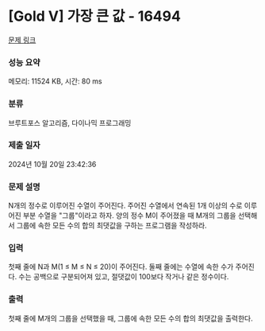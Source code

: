 # [Gold V] 가장 큰 값 - 16494 

[문제 링크](https://www.acmicpc.net/problem/16494) 

### 성능 요약

메모리: 11524 KB, 시간: 80 ms

### 분류

브루트포스 알고리즘, 다이나믹 프로그래밍

### 제출 일자

2024년 10월 20일 23:42:36

### 문제 설명

<p>N개의 정수로 이루어진 수열이 주어진다. 주어진 수열에서 연속된 1개 이상의 수로 이루어진 부분 수열을 "그룹"이라고 하자. 양의 정수 M이 주어졌을 때 M개의 그룹을 선택해서 그룹에 속한 모든 수의 합의 최댓값을 구하는 프로그램을 작성하라.</p>

### 입력 

 <p>첫째 줄에 N과 M(1 ≤ M ≤ N ≤ 20)이 주어진다. 둘째 줄에는 수열에 속한 수가 주어진다. 수는 공백으로 구분되어져 있고, 절댓값이 100보다 작거나 같은 정수이다.</p>

### 출력 

 <p>첫째 줄에 M개의 그룹을 선택했을 때, 그룹에 속한 모든 수의 합의 최댓값을 출력한다.</p>

